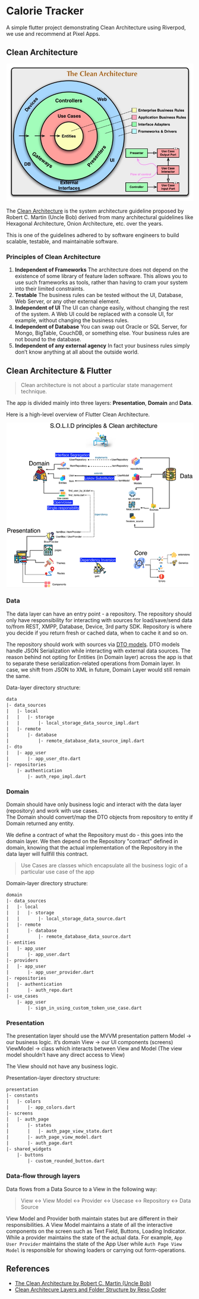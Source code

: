 # Calorie Tracker

A simple flutter project demonstrating Clean Architecture using Riverpod, we use and recommend at Pixel Apps.

## Clean Architecture

<img src="doc_assets/img/clean_architecture_concept.jpeg" alt="Clean Architecture Concept" width="600"/>

The [Clean Architecture](https://blog.cleancoder.com/uncle-bob/2012/08/13/the-clean-architecture.html) is the system architecture guideline proposed by Robert C. Martin (Uncle Bob) derived from many architectural guidelines like Hexagonal Architecture, Onion Architecture, etc. over the years.

This is one of the guidelines adhered to by software engineers to build scalable, testable, and maintainable software.

### Principles of Clean Architecture

1. <b>Independent of Frameworks</b>
   The architecture does not depend on the existence of some library of feature laden software. This allows you to use such frameworks as tools, rather than having to cram your system into their limited constraints.
2. <b>Testable</b>
   The business rules can be tested without the UI, Database, Web Server, or any other external element.
3. <b>Independent of UI</b>
   The UI can change easily, without changing the rest of the system. A Web UI could be replaced with a console UI, for example, without changing the business rules.
4. <b>Independent of Database</b>
   You can swap out Oracle or SQL Server, for Mongo, BigTable, CouchDB, or something else. Your business rules are not bound to the database.
5. <b>Independent of any external agency</b>
   In fact your business rules simply don’t know anything at all about the outside world.

## Clean Architecture & Flutter

> Clean architecture is not about a particular state management technique.

The app is divided mainly into three layers: <b>Presentation</b>, <b>Domain</b> and <b>Data</b>.

Here is a high-level overview of Flutter Clean Architecture.

<img src="doc_assets/img/clean_architecture_and_solid_principle.png" width="600" alt="High Level Overview of Flutter Clean Architecture"/>

### Data

The data layer can have an entry point - a repository. The repository should only have responsibility for interacting with sources for load/save/send data to/from REST, XMPP, Database, Device, 3rd party SDK. Repository is where you decide if you return fresh or cached data, when to cache it and so on.

The repository should work with sources via [DTO models](https://en.wikipedia.org/wiki/Data_transfer_object). DTO models handle JSON Serialization while interacting with external data sources. The reason behind not opting for Entities (in Domain layer) across the app is that to separate these serialization-related operations from Domain layer. In case, we shift from JSON to XML in future, Domain Layer would still remain the same.

Data-layer directory structure:

```
data
|- data_sources
|   |- local
|   |   |- storage
|   |       |- local_storage_data_source_impl.dart
|   |- remote
|       |- database
|           |- remote_database_data_source_impl.dart
|- dto
|   |- app_user
|       |- app_user_dto.dart
|- repositories
    |- authentication
        |- auth_repo_impl.dart
```

### Domain

Domain should have only business logic and interact with the data layer (repository) and work with use cases.  
The Domain should convert/map the DTO objects from repository to entity if Domain returned any entity.

We define a contract of what the Repository must do - this goes into the domain layer. We then depend on the Repository "contract" defined in domain, knowing that the actual implementation of the Repository in the data layer will fullfill this contract.

> Use Cases are classes which encapsulate all the business logic of a particular use case of the app

Domain-layer directory structure:

```
domain
|- data_sources
|   |- local
|   |   |- storage
|   |       |- local_storage_data_source.dart
|   |- remote
|       |- database
|           |- remote_database_data_source.dart
|- entities
|   |- app_user
|       |- app_user.dart
|- providers
|   |- app_user
|       |- app_user_provider.dart
|- repositories
|   |- authentication
|       |- auth_repo.dart
|- use_cases
    |- app_user
        |- sign_in_using_custom_token_use_case.dart
```

### Presentation

The presentation layer should use the MVVM presentation pattern
Model → our business logic. it’s domain
View → our UI components (screens)
ViewModel → class which interacts between View and Model (The view model shouldn’t have any direct access to View)

The View should not have any business logic.

Presentation-layer directory structure:

```
presentation
|- constants
|   |- colors
|       |- app_colors.dart
|- screens
|   |- auth_page
|       |- states
|       |   |- auth_page_view_state.dart
|       |- auth_page_view_model.dart
|       |- auth_page.dart
|- shared_widgets
    |- buttons
        |- custom_rounded_button.dart
```

### Data-flow through layers

Data flows from a Data Source to a View in the following way:

> View <-> View Model <-> Provider <-> Usecase <-> Repository <-> Data Source

View Model and Provider both maintain states but are different in their responsibilities. A View Model maintains a state of all the interactive components on the screen such as Text Field, Buttons, Loading Indicator. While a provider maintains the state of the actual data. For example, `App User Provider` maintains the state of the App User while `Auth Page View Model` is responsible for showing loaders or carrying out form-operations.

## References

- [The Clean Architecture by Robert C. Martin (Uncle Bob)](https://blog.cleancoder.com/uncle-bob/2012/08/13/the-clean-architecture.html)
- [Clean Architecure Layers and Folder Structure by Reso Coder](https://resocoder.com/2019/08/27/flutter-tdd-clean-architecture-course-1-explanation-project-structure/)

